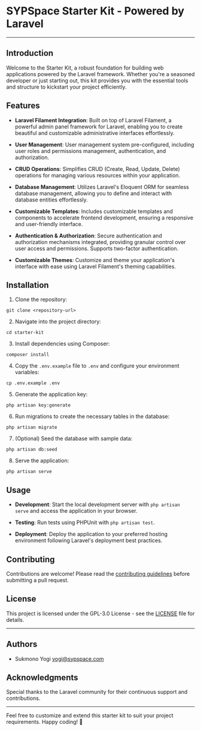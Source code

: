 # SYPSpace Starter Kit - Powered by Laravel

---

## Introduction

Welcome to the Starter Kit, a robust foundation for building web applications powered by the Laravel framework. Whether you're a seasoned developer or just starting out, this kit provides you with the essential tools and structure to kickstart your project efficiently.

## Features

- **Laravel Filament Integration**: Built on top of Laravel Filament, a powerful admin panel framework for Laravel, enabling you to create beautiful and customizable administrative interfaces effortlessly.

- **User Management**: User management system pre-configured, including user roles and permissions management, authentication, and authorization.

- **CRUD Operations**: Simplifies CRUD (Create, Read, Update, Delete) operations for managing various resources within your application.

- **Database Management**: Utilizes Laravel's Eloquent ORM for seamless database management, allowing you to define and interact with database entities effortlessly.

- **Customizable Templates**: Includes customizable templates and components to accelerate frontend development, ensuring a responsive and user-friendly interface.

- **Authentication & Authorization**: Secure authentication and authorization mechanisms integrated, providing granular control over user access and permissions. Supports two-factor authentication.

- **Customizable Themes**: Customize and theme your application's interface with ease using Laravel Filament's theming capabilities.


## Installation

1. Clone the repository:
```
git clone <repository-url>
```

2. Navigate into the project directory:
```
cd starter-kit
```

3. Install dependencies using Composer:
```
composer install
```

4. Copy the `.env.example` file to `.env` and configure your environment variables:
```
cp .env.example .env
```

5. Generate the application key:
```
php artisan key:generate
```

6. Run migrations to create the necessary tables in the database:
```
php artisan migrate
```

7. (Optional) Seed the database with sample data:
```
php artisan db:seed
```

8. Serve the application:
```
php artisan serve
```

## Usage

- **Development**: Start the local development server with `php artisan serve` and access the application in your browser.

- **Testing**: Run tests using PHPUnit with `php artisan test`.

- **Deployment**: Deploy the application to your preferred hosting environment following Laravel's deployment best practices.


## Contributing

Contributions are welcome! Please read the [contributing guidelines](CONTRIBUTING.md) before submitting a pull request.

## License

This project is licensed under the GPL-3.0 License - see the [LICENSE](LICENSE) file for details.

---

## Authors

- Sukmono Yogi <yogi@sypspace.com>

## Acknowledgments

Special thanks to the Laravel community for their continuous support and contributions.

---

Feel free to customize and extend this starter kit to suit your project requirements. Happy coding! 🚀
